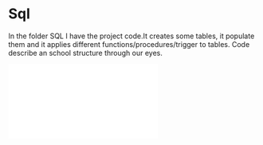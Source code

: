  # Sql

 In the folder SQL I have the project code.It creates some tables, it populate them and it applies 
different functions/procedures/trigger to tables. Code describe an school structure 
through our eyes.

![Exercise 1 image](docs/ex1.PGN)
